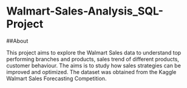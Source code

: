 # Walmart-Sales-Analysis_SQL-Project

##About

This project aims to explore the Walmart Sales data to understand top performing branches
and products, sales trend of different products, customer behaviour. The aims is to study how
sales strategies can be improved and optimized. The dataset was obtained from the Kaggle
Walmart Sales Forecasting Competition.
